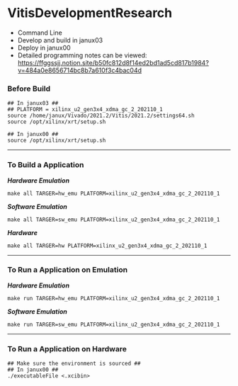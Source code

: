 

# VitisDevelopmentResearch

- Command Line
- Develop and build in janux03
- Deploy in janux00
- Detailed programming notes can be viewed: https://ffggssjj.notion.site/b50fc812d8f14ed2bd1ad5cd817b1984?v=484a0e8656714bc8b7a610f3c4bac04d



### Before Build

```shell
## In janux03 ##
## PLATFORM = xilinx_u2_gen3x4_xdma_gc_2_202110_1
source /home/janux/Vivado/2021.2/Vitis/2021.2/settings64.sh
source /opt/xilinx/xrt/setup.sh

## In janux00 ##
source /opt/xilinx/xrt/setup.sh
```

<hr />

### To Build a Application

***Hardware Emulation***

```shell
make all TARGER=hw_emu PLATFORM=xilinx_u2_gen3x4_xdma_gc_2_202110_1
```

***Software Emulation***

```shell
make all TARGER=sw_emu PLATFORM=xilinx_u2_gen3x4_xdma_gc_2_202110_1
```

***Hardware***

```shell
make all TARGER=hw PLATFORM=xilinx_u2_gen3x4_xdma_gc_2_202110_1
```

<hr />

### To Run a Application on Emulation

***Hardware Emulation***

```shell
make run TARGER=hw_emu PLATFORM=xilinx_u2_gen3x4_xdma_gc_2_202110_1 
```

***Software Emulation***

```shell
make run TARGER=sw_emu PLATFORM=xilinx_u2_gen3x4_xdma_gc_2_202110_1
```

<hr />

### To Run a Application on Hardware

```shell
## Make sure the environment is sourced ##
## In janux00 ##
./executableFile <.xcibin>
```





